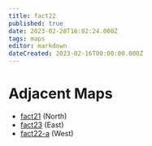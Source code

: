 ```yaml
---
title: fact22
published: true
date: 2023-02-28T16:02:24.000Z
tags: maps
editor: markdown
dateCreated: 2023-02-16T00:00:00.000Z
---
```



# Adjacent Maps
 * [fact21](/maps/fact21) (North)
 * [fact23](/maps/fact23) (East)
 * [fact22-a](/maps/fact22-a) (West)
